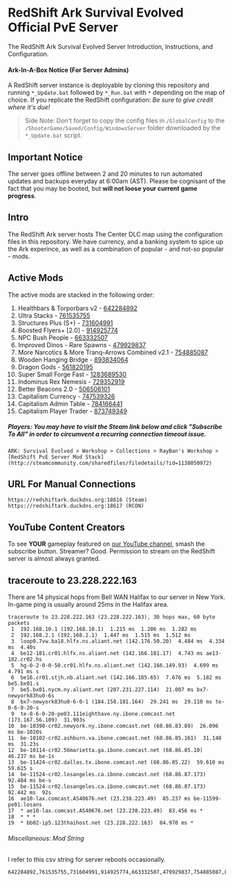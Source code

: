 # RedShift Ark Survival Evolved Official PvE Server
The RedShift Ark Survival Evolved Server Introduction, Instructions, and Configuration.

#### Ark-In-A-Box Notice (For Server Admins)
A RedShift server instance is deployable by cloning this repository and running `*_Update.bat` followed by `*_Run.bat` with `*` depending on the map of choice. If you replicate the RedShift configuration: *Be sure to give credit where it's due!* 
> Side Note: Don't forget to copy the config files in `/GlobalConfig` to the `/ShooterGame/Saved/Config/WindowsServer` folder downloaded by the `*_Update.bat` script.

## Important Notice
The server goes offline between 2 and 20 minutes to run automated updates and backups everyday at 6:00am (AST). Please be cognisant of the fact that you may be booted, but **will not loose your current game progress**.

## Intro
The RedShift Ark server hosts The Center DLC map using the configuration files in this repository. We have currency, and a banking system to spice up the Ark experince, as well as a combination of popular - and not-so popular - mods.

## Active Mods
The active mods are stacked in the following order:
1. Healthbars & Torporbars v2 - [642284892](https://steamcommunity.com/sharedfiles/filedetails/?id=642284892)
2. Ultra Stacks - [761535755](https://steamcommunity.com/sharedfiles/filedetails/?id=761535755)
3. Structures Plus (S+) - [731604991](https://steamcommunity.com/sharedfiles/filedetails/?id=731604991)
4. Boosted Flyers+ [2.0] - [914925774](https://steamcommunity.com/sharedfiles/filedetails/?id=914925774)
5. NPC Bush People - [663332507](https://steamcommunity.com/sharedfiles/filedetails/?id=663332507)
6. Improved Dinos - Rare Spawns - [479929837](https://steamcommunity.com/sharedfiles/filedetails/?id=479929837)
7. More Narcotics & More Tranq-Arrows Combined v2.1 - [754885087](https://steamcommunity.com/sharedfiles/filedetails/?id=754885087)
8. Wooden Hanging Bridge - [893834064](https://steamcommunity.com/sharedfiles/filedetails/?id=893834064)
9. Dragon Gods - [561820195](https://steamcommunity.com/sharedfiles/filedetails/?id=561820195)
10. Super Small Forge Fast - [1283689530](https://steamcommunity.com/sharedfiles/filedetails/?id=1283689530)
11. Indominus Rex Nemesis - [729352919](https://steamcommunity.com/sharedfiles/filedetails/?id=729352919)
12. Better Beacons 2.0 - [506506101](https://steamcommunity.com/sharedfiles/filedetails/?id=506506101)
13. Capitalism Currency - [747539326](https://steamcommunity.com/sharedfiles/filedetails/?id=747539326)
14. Capitalism Admin Table - [784166441](https://steamcommunity.com/sharedfiles/filedetails/?id=784166441)
15. Capitalism Player Trader - [873749349](https://steamcommunity.com/sharedfiles/filedetails/?id=873749349)

##### Players: You may have to visit the Steam link below and click "Subscribe To All" in order to circumvent a recurring connection timeout issue.
```
ARK: Survival Evolved > Workshop > Collections > RayBan's Workshop > [RedShift PvE Server Mod Stack](http://steamcommunity.com/sharedfiles/filedetails/?id=1138050972)
```

## URL For Manual Connections
```
https://redshiftark.duckdns.org:18616 (Steam)
https://redshiftark.duckdns.org:18617 (RCON)
```

## YouTube Content Creators
To see **YOUR** gameplay featured on [our YouTube channel](https://www.youtube.com/playlist?list=PLxIRzMPoI2z4SOF3JibqpRcVDI0GypXvg), smash the subscribe button. Streamer? Good. Permission to stream on the RedShift server is almost always granted.

## traceroute to 23.228.222.163
There are 14 physical hops from Bell WAN Halifax to our server in New York. In-game ping is usually around 25ms in the Halifax area. 
```
traceroute to 23.228.222.163 (23.228.222.163), 30 hops max, 60 byte packets
 1  192.168.10.1 (192.168.10.1)  1.215 ms  1.206 ms  1.282 ms
 2  192.168.2.1 (192.168.2.1)  1.447 ms  1.515 ms  1.512 ms
 3  loop0.7vw.ba18.hlfx.ns.aliant.net (142.176.50.20)  4.484 ms  4.334 ms  4.40s
 4  be12-181.cr01.hlfx.ns.aliant.net (142.166.181.17)  4.743 ms ae13-182.cr02.hs
 5  hg-0-2-0-0-50.cr01.hlfx.ns.aliant.net (142.166.149.93)  4.699 ms  4.791 ms s
 6  be16.cr01.stjh.nb.aliant.net (142.166.185.65)  7.676 ms  5.182 ms be5.bx01.s
 7  be5.bx01.nycm.ny.aliant.net (207.231.227.114)  21.007 ms bx7-newyork83hu0-6s
 8  bx7-newyork83hu0-6-0-1 (184.150.181.164)  29.241 ms  29.110 ms te-0-6-0-20-s
 9  te-0-6-0-20-pe03.111eighthave.ny.ibone.comcast.net (173.167.56.109)  31.903s
10  be-10390-cr02.newyork.ny.ibone.comcast.net (68.86.83.89)  26.096 ms be-1020s
11  be-10102-cr02.ashburn.va.ibone.comcast.net (68.86.85.161)  31.148 ms  31.23s
12  be-10114-cr02.56marietta.ga.ibone.comcast.net (68.86.85.10)  46.237 ms be-1s
13  be-11424-cr02.dallas.tx.ibone.comcast.net (68.86.85.22)  59.610 ms  59.615 s
14  be-11524-cr02.losangeles.ca.ibone.comcast.net (68.86.87.173)  92.484 ms be-s
15  be-11524-cr02.losangeles.ca.ibone.comcast.net (68.86.87.173)  92.442 ms  92s
16  ae10-lax.comcast.AS40676.net (23.238.223.49)  85.237 ms be-11599-pe01.losans
17  * ae10-lax.comcast.AS40676.net (23.238.223.49)  83.456 ms *
18  * * *
19  * bb02-ip5.123thaihost.net (23.228.222.163)  84.970 ms *
```

###### Miscellaneous: Mod String
I refer to this csv string for server reboots occasionally. 
```
642284892,761535755,731604991,914925774,663332507,479929837,754885087,893834064,561820195,1283689530,729352919,506506101,747539326,784166441,873749349
```
